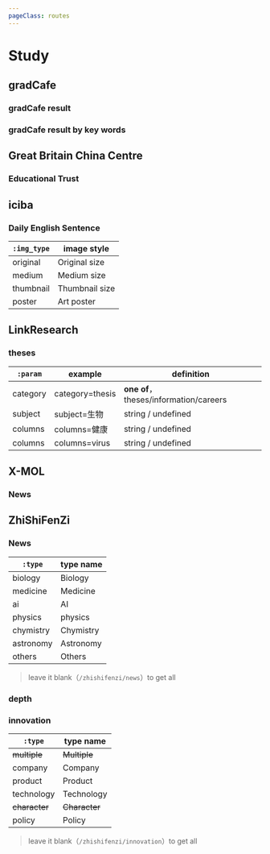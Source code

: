 ```yaml
---
pageClass: routes
---
```


# Study

## gradCafe

### gradCafe result

<RouteEn author="liecn" example="/gradcafe/result" path="/gradcafe/result" />

### gradCafe result by key words

<RouteEn author="liecn" example="/gradcafe/result/computer" path="/gradcafe/result/:type" :paramsDesc="['Keyword']"/>

## Great Britain China Centre

### Educational Trust

<RouteEn author="HenryQW" example="/gbcc/trust" path="/gbcc/trust" />

## iciba

### Daily English Sentence

<Route author="mashirozx" example="/iciba/7/poster" path="/iciba/:days?/:img_type?" :paramsDesc="['number of items to show（min = 1, max = 7, default = 1）', 'image style']">

| `:img_type` | image style    |
| ----------- | -------------- |
| original    | Original size  |
| medium      | Medium size    |
| thumbnail   | Thumbnail size |
| poster      | Art poster     |

</Route>

## LinkResearch

### theses

<RouteEn author="yech1990" example="/linkresearcher/category=theses&subject=生物" path="/linkresearcher/theses/:param" :paramsDesc="['key=value，eg. subject=生物']"/>

| `:param` | example         | definition                             |
| -------- | --------------- | -------------------------------------- |
| category | category=thesis | **one of**，theses/information/careers |
| subject  | subject=生物    | string / undefined                     |
| columns  | columns=健康    | string / undefined                     |
| columns  | columns=virus   | string / undefined                     |

## X-MOL

### News

<RouteEn author="cssxsh" example="/x-mol/news/3" path="/x-mol/news/:tag?" :paramsDesc="['数字编号，可从新闻列表URL得到。为空时从新闻主页获取新闻。']" />

## ZhiShiFenZi

### News

<RouteEn author="yech1990" example="/zhishifenzi/news/ai" path="/zhishifenzi/news/:type" :paramsDesc="['type，eg. ai']"/>

| `:type`   | type name |
| --------- | --------- |
| biology   | Biology   |
| medicine  | Medicine  |
| ai        | AI        |
| physics   | physics   |
| chymistry | Chymistry |
| astronomy | Astronomy |
| others    | Others    |

> leave it blank（`/zhishifenzi/news`）to get all

### depth

<RouteEn author="yech1990" example="/zhishifenzi/depth" path="/zhishifenzi/depth" />

### innovation

<RouteEn author="yech1990" example="/zhishifenzi/innovation/company" path="/zhishifenzi/innovation/:type" :paramsDesc="['type，eg. company']"/>

| `:type`       | type name     |
| ------------- | ------------- |
| ~~multiple~~  | ~~Multiple~~  |
| company       | Company       |
| product       | Product       |
| technology    | Technology    |
| ~~character~~ | ~~Character~~ |
| policy        | Policy        |

> leave it blank（`/zhishifenzi/innovation`）to get all
